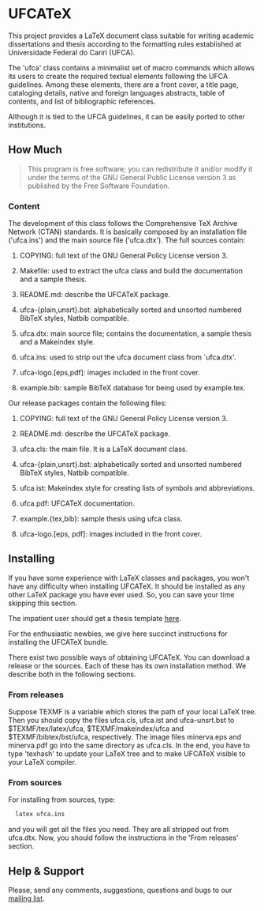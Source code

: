 # UFCATeX

This project provides a LaTeX document class suitable for writing academic
dissertations and thesis according to the formatting rules established at Universidade
Federal do Cariri (UFCA).

The 'ufca' class contains a minimalist set of macro commands which allows its
users to create the required textual elements following the UFCA
guidelines. Among these elements, there are a front cover,
a title page, cataloging details, native and foreign languages abstracts, table
of contents, and list of bibliographic references.

Although it is tied to the UFCA guidelines, it can be easily ported to other institutions.


## How Much

> This program is free software; you can redistribute it and/or modify
> it under the terms of the GNU General Public License version 3 as
> published by the Free Software Foundation.


### Content

The development of this class follows the Comprehensive TeX Archive
Network (CTAN) standards. It is basically composed by an installation file ('ufca.ins') and the main source file ('ufca.dtx'). The full sources contain:

  1. COPYING: full text of the GNU General Policy License version 3.

  2. Makefile: used to extract the ufca class and build the
     documentation and a sample thesis.

  3. README.md: describe the UFCATeX package.

  4. ufca-{plain,unsrt}.bst: alphabetically sorted and unsorted numbered
     BibTeX styles, Natbib compatible.

  5. ufca.dtx: main source file; contains the documentation, a sample
     thesis and a Makeindex style.

  7. ufca.ins: used to strip out the ufca document class from `ufca.dtx'.

  8. ufca-logo.[eps,pdf]: images included in the front cover.

  9. example.bib: sample BibTeX database for being used by example.tex.

Our release packages contain the following files:

  1. COPYING: full text of the GNU General Policy License version 3.

  2. README.md: describe the UFCATeX package.

  3. ufca.cls: the main file. It is a LaTeX document class.

  4. ufca-{plain,unsrt}.bst: alphabetically sorted and unsorted numbered
     BibTeX styles, Natbib compatible.

  5. ufca.ist: Makeindex style for creating lists of symbols
     and abbreviations.

  6. ufca.pdf: UFCATeX documentation.

  7. example.{tex,bib}: sample thesis using ufca class.

  8. ufca-logo.[eps, pdf]: images included in the front cover.


## Installing

If you have some experience with LaTeX classes and packages, you won't have any
difficulty when installing UFCATeX. It should be installed as any other LaTeX
package you have ever used. So, you can save your time skipping this section.

The impatient user should get a thesis template [here](#).

For the enthusiastic newbies, we give here succinct instructions for installing
the UFCATeX bundle.

There exist two possible ways of obtaining UFCATeX. You can download a release
or the sources. Each of these has its own installation method. We describe both
in the following sections.

### From releases

Suppose TEXMF is a variable which stores the path of your local LaTeX tree.
Then you should copy the files ufca.cls, ufca.ist and ufca-unsrt.bst to
$TEXMF/tex/latex/ufca, $TEXMF/makeindex/ufca and $TEXMF/bibtex/bst/ufca,
respectively. The image files minerva.eps and minerva.pdf go into the same
directory as ufca.cls. In the end, you have to type 'texhash' to update your
LaTeX tree and to make UFCATeX visible to your LaTeX compiler.

### From sources

For installing from sources, type:

```bash
  latex ufca.ins
```

and you will get all the files you need. They are all stripped out from
ufca.dtx. Now, you should follow the instructions in the 'From releases'
section.


## Help & Support

Please, send any comments, suggestions, questions and bugs to our [mailing list](http://ufcatex.sourceforge.net/mailing-list.html).
